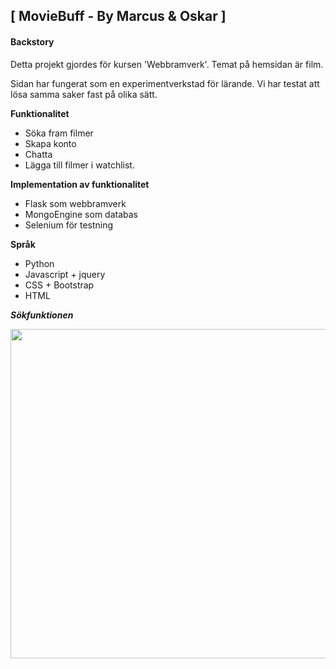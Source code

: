 ## [ MovieBuff - By Marcus & Oskar ]

#### **Backstory** ####
Detta projekt gjordes för kursen 'Webbramverk'. Temat på hemsidan är film. 

Sidan har fungerat som en experimentverkstad för lärande. Vi har testat att lösa samma saker fast på olika sätt.

**Funktionalitet** 
* Söka fram filmer
* Skapa konto
* Chatta
* Lägga till filmer i watchlist. 

**Implementation av funktionalitet**
* Flask som webbramverk
* MongoEngine som databas
* Selenium för testning

**Språk**
* Python
* Javascript + jquery
* CSS + Bootstrap
* HTML

***Sökfunktionen***
<p align="center">
<img src= "https://github.com/OskarHal/Project_Movie_Web_App/blob/master/_documents/search.gif?raw=true/"
  width="1000" height="527">
</p>



